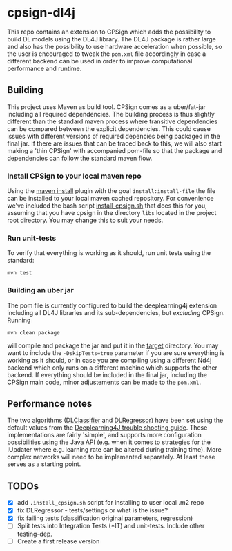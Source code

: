 # cpsign-dl4j
This repo contains an extension to CPSign which adds the possibility to build DL models using the DL4J library.  The DL4J package is rather large and also has the possibility to use hardware acceleration when possible, so the user is encouraged to tweak the `pom.xml` file accordingly in case a different backend can be used in order to improve computational performance and runtime.

## Building 
This project uses Maven as build tool. CPSign comes as a uber/fat-jar including all required dependencies. The building process is thus slightly different than the standard maven process where transitive dependencies can be compared between the explicit dependencies. This could cause issues with different versions of required depencies being packaged in the final jar. If there are issues that can be traced back to this, we will also start making a 'thin CPSign' with accompanied pom-file so that the package and dependencies can follow the standard maven flow.

### Install CPSign to your local maven repo
Using the [maven install](https://maven.apache.org/plugins/maven-install-plugin/index.html) plugin with the goal `install:install-file` the file can be installed to your local maven cached repository. For convenience we've included the bash script [install_cpsign.sh](install_cpsign.sh) that does this for you, assuming that you have cpsign in the directory `libs` located in the project root directory. You may change this to suit your needs. 

### Run unit-tests
To verify that everything is working as it should, run unit tests using the standard:

```
mvn test
```

### Building an uber jar
The pom file is currently configured to build the deeplearning4j extension including all DL4J libraries and its sub-dependencies, but _excluding_ CPSign. Running 

```
mvn clean package
```

will compile and package the jar and put it in the [target](target) directory. You may want to include the `-DskipTests=true` parameter if you are sure everything is working as it should, or in case you are compiling using a different Nd4j backend which only runs on a different machine which supports the other backend. If everything should be included in the final jar, including the CPSign main code, minor adjustements can be made to the `pom.xml`.

## Performance notes
The two algorithms ([DLClassifier](src/main/java/com/arosbio/ml/dl4j/DLClassifier.java) and [DLRegressor](src/main/java/com/arosbio/ml/dl4j/DLRegressor.java)) have been set using the default values from the [Deeplearning4J trouble shooting guide](https://deeplearning4j.konduit.ai/deeplearning4j/how-to-guides/tuning-and-training/troubleshooting-training). These implementations are fairly 'simple', and supports more configuration possibilities using the Java API (e.g. when it comes to strategies for the IUpdater where e.g. learning rate can be altered during training time). More complex networks will need to be implemented separately. At least these serves as a starting point.

## TODOs

- [x] add `.install_cpsign.sh` script for installing to user local .m2 repo
- [x] fix DLRegressor - tests/settings or what is the issue?
- [x] fix failing tests (classification original parameters, regression)
- [ ] Split tests into Integration Tests (*IT) and unit-tests. Include other testing-dep.
- [ ] Create a first release version
